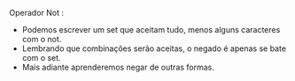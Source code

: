 Operador Not :

- Podemos escrever um set que aceitam tudo, menos alguns caracteres com o not.
- Lembrando que combinações serão aceitas, o negado é apenas se bate com o set.
- Mais adiante aprenderemos negar de outras formas.